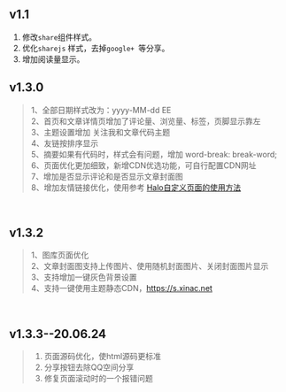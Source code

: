 
## v1.1
1. 修改`share`组件样式。
2. 优化`sharejs` 样式，去掉`google+ `等分享。
3. 增加阅读量显示。

## v1.3.0
> 1、全部日期样式改为：yyyy-MM-dd EE <br>
> 2、首页和文章详情页增加了评论量、浏览量、标签，页脚显示靠左 <br>
> 3、主题设置增加 关注我和文章代码主题 <br>
> 4、友链按排序显示 <br>
> 5、摘要如果有代码时，样式会有问题，增加 word-break: break-word;<br>
> 6、页面优化更加细致，新增CDN优选功能，可自行配置CDN网址<br>
> 7、增加是否显示评论和是否显示文章封面图<br>
> 8、增加友情链接优化，使用参考 [Halo自定义页面的使用方法](https://blog.xinac.cn/archives/halo-usage-200409)

<br>

## v1.3.2
> 1、图库页面优化  
> 2、文章封面图支持上传图片、使用随机封面图片、关闭封面图片显示   
> 3、支持增加一键灰色背景设置   
> 4、支持一键使用主题静态CDN，https://s.xinac.net  

<br>    

## v1.3.3--20.06.24
> 1. 页面源码优化，使html源码更标准
> 2. 分享按钮去除QQ空间分享
> 3. 修复页面滚动时的一个报错问题
